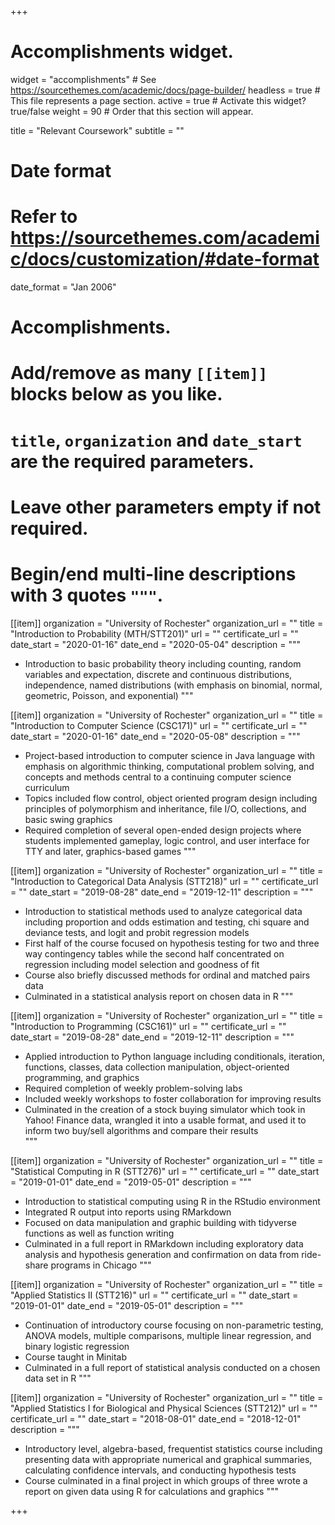 +++
# Accomplishments widget.
widget = "accomplishments"  # See https://sourcethemes.com/academic/docs/page-builder/
headless = true  # This file represents a page section.
active = true  # Activate this widget? true/false
weight = 90  # Order that this section will appear.

title = "Relevant Coursework"
subtitle = ""

# Date format
#   Refer to https://sourcethemes.com/academic/docs/customization/#date-format
date_format = "Jan 2006"

# Accomplishments.
#   Add/remove as many `[[item]]` blocks below as you like.
#   `title`, `organization` and `date_start` are the required parameters.
#   Leave other parameters empty if not required.
#   Begin/end multi-line descriptions with 3 quotes `"""`.

[[item]]
  organization = "University of Rochester"
  organization_url = ""
  title = "Introduction to Probability (MTH/STT201)"
  url = ""
  certificate_url = ""
  date_start = "2020-01-16"
  date_end = "2020-05-04"
  description = """
  * Introduction to basic probability theory including counting, random variables and expectation, discrete and continuous distributions, independence, named distributions (with emphasis on binomial, normal, geometric, Poisson, and exponential)
  """
  
[[item]]
  organization = "University of Rochester"
  organization_url = ""
  title = "Introduction to Computer Science (CSC171)"
  url = ""
  certificate_url = ""
  date_start = "2020-01-16"
  date_end = "2020-05-08"
  description = """
  * Project-based introduction to computer science in Java language with emphasis on algorithmic thinking, computational problem solving, and concepts and methods central to a continuing computer science curriculum
  * Topics included flow control, object oriented program design including principles of polymorphism and inheritance, file I/O, collections, and basic swing graphics
  * Required completion of several open-ended design projects where students implemented gameplay, logic control, and user interface for TTY and later, graphics-based games
  """
  
[[item]]
  organization = "University of Rochester"
  organization_url = ""
  title = "Introduction to Categorical Data Analysis (STT218)"
  url = ""
  certificate_url = ""
  date_start = "2019-08-28"
  date_end = "2019-12-11"
  description = """
  * Introduction to statistical methods used to analyze categorical data including proportion and odds estimation and testing, chi square and deviance tests, and logit and probit regression models
  * First half of the course focused on hypothesis testing for two and three way contingency tables while the second half concentrated on regression including model selection and goodness of fit
  * Course also briefly discussed methods for ordinal and matched pairs data
  * Culminated in a statistical analysis report on chosen data in R
  """

[[item]]
  organization = "University of Rochester"
  organization_url = ""
  title = "Introduction to Programming (CSC161)"
  url = ""
  certificate_url = ""
  date_start = "2019-08-28"
  date_end = "2019-12-11"
  description = """
  * Applied introduction to Python language including conditionals, iteration, functions, classes, data collection manipulation, object-oriented programming, and graphics
  * Required completion of weekly problem-solving labs
  * Included weekly workshops to foster collaboration for improving results
  * Culminated in the creation of a stock buying simulator which took in Yahoo! Finance data, wrangled it into a usable format, and used it to inform two buy/sell algorithms and compare their results  
  """

[[item]]
  organization = "University of Rochester"
  organization_url = ""
  title = "Statistical Computing in R (STT276)"
  url = ""
  certificate_url = ""
  date_start = "2019-01-01"
  date_end = "2019-05-01"
  description = """
  * Introduction to statistical computing using R in the RStudio environment
  * Integrated R output into reports using RMarkdown
  * Focused on data manipulation and graphic building with tidyverse functions as well as function writing
  * Culminated in a full report in RMarkdown including exploratory data analysis and hypothesis generation and confirmation on data from ride-share programs in Chicago
  """

[[item]]
  organization = "University of Rochester"
  organization_url = ""
  title = "Applied Statistics II (STT216)"
  url = ""
  certificate_url = ""
  date_start = "2019-01-01"
  date_end = "2019-05-01"
  description = """
  * Continuation of introductory course focusing on non-parametric testing, ANOVA models, multiple comparisons, multiple linear regression, and binary logistic regression
  * Course taught in Minitab
  * Culminated in a full report of statistical analysis conducted on a chosen data set in R
  """

[[item]]
  organization = "University of Rochester"
  organization_url = ""
  title = "Applied Statistics I for Biological and Physical Sciences (STT212)"
  url = ""
  certificate_url = ""
  date_start = "2018-08-01"
  date_end = "2018-12-01"
  description = """
  * Introductory level, algebra-based, frequentist statistics course including presenting data with appropriate numerical and graphical summaries, calculating confidence intervals, and conducting hypothesis tests
  * Course culminated in a final project in which groups of three wrote a report on given data using R for calculations and graphics
  """

+++
